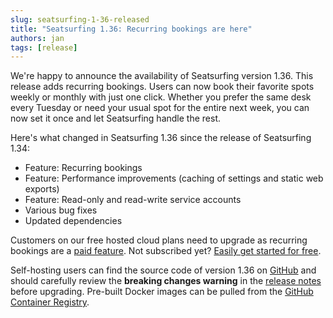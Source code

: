 ```yaml
---
slug: seatsurfing-1-36-released
title: "Seatsurfing 1.36: Recurring bookings are here"
authors: jan
tags: [release]
---
```


We're happy to announce the availability of Seatsurfing version 1.36. This release adds recurring bookings. Users can now book their favorite spots weekly or monthly with just one click. Whether you prefer the same desk every Tuesday or need your usual spot for the entire next week, you can now set it once and let Seatsurfing handle the rest.

<!-- truncate -->

Here's what changed in Seatsurfing 1.36 since the release of Seatsurfing 1.34:

- Feature: Recurring bookings
- Feature: Performance improvements (caching of settings and static web exports)
- Feature: Read-only and read-write service accounts
- Various bug fixes
- Updated dependencies

Customers on our free hosted cloud plans need to upgrade as recurring bookings are a [paid feature](/features). Not subscribed yet? [Easily get started for free](/sign-up).

Self-hosting users can find the source code of version 1.36 on [GitHub](https://github.com/seatsurfing/seatsurfing/) and should carefully review the **breaking changes warning** in the [release notes](https://github.com/seatsurfing/seatsurfing/releases/tag/v1.36.0) before upgrading. Pre-built Docker images can be pulled from the [GitHub Container Registry](https://github.com/orgs/seatsurfing/packages?repo_name=seatsurfing).
